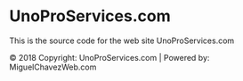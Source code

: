 # UnoProServices.com

This is the source code for the web site UnoProServices.com 

© 2018 Copyright: UnoProServices.com | Powered by: MiguelChavezWeb.com
